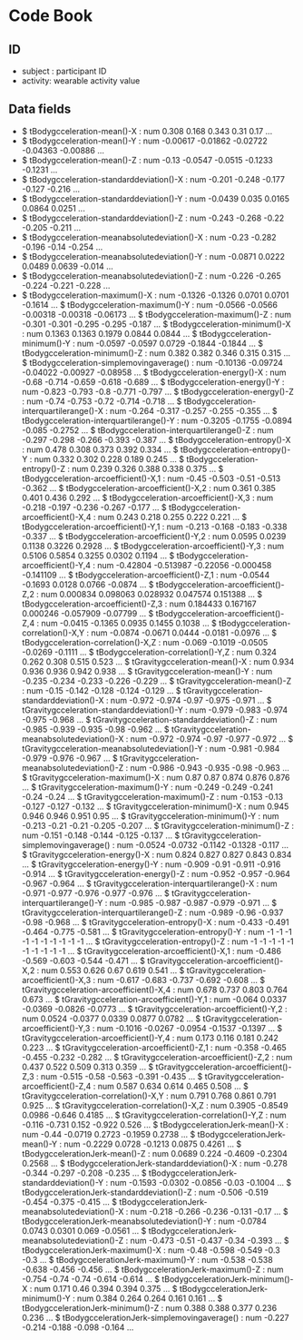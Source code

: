 # Code Book


## ID 

*  subject : participant ID
* activity: wearable activity value 

## Data fields

 *  $ tBodygcceleration-mean()-X                          : num  0.308 0.168 0.343 0.31 0.17 ...
 *  $ tBodygcceleration-mean()-Y                          : num  -0.00617 -0.01862 -0.02722 -0.04363 -0.00886 ...
 *  $ tBodygcceleration-mean()-Z                          : num  -0.13 -0.0547 -0.0515 -0.1233 -0.1231 ...
 *  $ tBodygcceleration-standarddeviation()-X             : num  -0.201 -0.248 -0.177 -0.127 -0.216 ...
 *  $ tBodygcceleration-standarddeviation()-Y             : num  -0.0439 0.035 0.0165 0.0864 0.0251 ...
 *  $ tBodygcceleration-standarddeviation()-Z             : num  -0.243 -0.268 -0.22 -0.205 -0.211 ...
 *  $ tBodygcceleration-meanabsolutedeviation()-X         : num  -0.23 -0.282 -0.196 -0.14 -0.254 ...
 *  $ tBodygcceleration-meanabsolutedeviation()-Y         : num  -0.0871 0.0222 0.0489 0.0639 -0.014 ...
 *  $ tBodygcceleration-meanabsolutedeviation()-Z         : num  -0.226 -0.265 -0.224 -0.221 -0.228 ...
 *  $ tBodygcceleration-maximum()-X                       : num  -0.1326 -0.1326 0.0701 0.0701 -0.1614 ...
 $ tBodygcceleration-maximum()-Y                       : num  -0.0566 -0.0566 -0.00318 -0.00318 -0.06173 ...
 $ tBodygcceleration-maximum()-Z                       : num  -0.301 -0.301 -0.295 -0.295 -0.187 ...
 $ tBodygcceleration-minimum()-X                       : num  0.1363 0.1363 0.1979 0.0844 0.0844 ...
 $ tBodygcceleration-minimum()-Y                       : num  -0.0597 -0.0597 0.0729 -0.1844 -0.1844 ...
 $ tBodygcceleration-minimum()-Z                       : num  0.382 0.382 0.346 0.315 0.315 ...
 $ tBodygcceleration-simplemovingaverage()             : num  -0.10136 -0.09724 -0.04022 -0.00927 -0.08958 ...
 $ tBodygcceleration-energy()-X                        : num  -0.68 -0.714 -0.659 -0.618 -0.689 ...
 $ tBodygcceleration-energy()-Y                        : num  -0.823 -0.793 -0.8 -0.771 -0.797 ...
 $ tBodygcceleration-energy()-Z                        : num  -0.74 -0.753 -0.72 -0.714 -0.718 ...
 $ tBodygcceleration-interquartilerange()-X            : num  -0.264 -0.317 -0.257 -0.255 -0.355 ...
 $ tBodygcceleration-interquartilerange()-Y            : num  -0.3205 -0.1755 -0.0894 -0.085 -0.2752 ...
 $ tBodygcceleration-interquartilerange()-Z            : num  -0.297 -0.298 -0.266 -0.393 -0.387 ...
 $ tBodygcceleration-entropy()-X                       : num  0.478 0.308 0.373 0.392 0.334 ...
 $ tBodygcceleration-entropy()-Y                       : num  0.332 0.302 0.228 0.189 0.245 ...
 $ tBodygcceleration-entropy()-Z                       : num  0.239 0.326 0.388 0.338 0.375 ...
 $ tBodygcceleration-arcoefficient()-X,1               : num  -0.45 -0.503 -0.51 -0.513 -0.362 ...
 $ tBodygcceleration-arcoefficient()-X,2               : num  0.361 0.385 0.401 0.436 0.292 ...
 $ tBodygcceleration-arcoefficient()-X,3               : num  -0.218 -0.197 -0.236 -0.267 -0.177 ...
 $ tBodygcceleration-arcoefficient()-X,4               : num  0.243 0.218 0.255 0.222 0.221 ...
 $ tBodygcceleration-arcoefficient()-Y,1               : num  -0.213 -0.168 -0.183 -0.338 -0.337 ...
 $ tBodygcceleration-arcoefficient()-Y,2               : num  0.0595 0.0239 0.1138 0.3226 0.2928 ...
 $ tBodygcceleration-arcoefficient()-Y,3               : num  0.5106 0.5854 0.3255 0.0302 0.1194 ...
 $ tBodygcceleration-arcoefficient()-Y,4               : num  -0.42804 -0.513987 -0.22056 -0.000458 -0.141109 ...
 $ tBodygcceleration-arcoefficient()-Z,1               : num  -0.0544 -0.1693 0.0128 0.0766 -0.0874 ...
 $ tBodygcceleration-arcoefficient()-Z,2               : num  0.000834 0.098063 0.028932 0.047574 0.151388 ...
 $ tBodygcceleration-arcoefficient()-Z,3               : num  0.184433 0.167167 0.000246 -0.057909 -0.07799 ...
 $ tBodygcceleration-arcoefficient()-Z,4               : num  -0.0415 -0.1365 0.0935 0.1455 0.1038 ...
 $ tBodygcceleration-correlation()-X,Y                 : num  -0.0874 -0.0671 0.0444 -0.0181 -0.0976 ...
 $ tBodygcceleration-correlation()-X,Z                 : num  -0.069 -0.1019 -0.0505 -0.0269 -0.1111 ...
 $ tBodygcceleration-correlation()-Y,Z                 : num  0.324 0.262 0.308 0.515 0.523 ...
 $ tGravitygcceleration-mean()-X                       : num  0.934 0.936 0.936 0.942 0.938 ...
 $ tGravitygcceleration-mean()-Y                       : num  -0.235 -0.234 -0.233 -0.226 -0.229 ...
 $ tGravitygcceleration-mean()-Z                       : num  -0.15 -0.142 -0.128 -0.124 -0.129 ...
 $ tGravitygcceleration-standarddeviation()-X          : num  -0.972 -0.974 -0.97 -0.975 -0.971 ...
 $ tGravitygcceleration-standarddeviation()-Y          : num  -0.979 -0.983 -0.974 -0.975 -0.968 ...
 $ tGravitygcceleration-standarddeviation()-Z          : num  -0.985 -0.939 -0.935 -0.98 -0.962 ...
 $ tGravitygcceleration-meanabsolutedeviation()-X      : num  -0.972 -0.974 -0.97 -0.977 -0.972 ...
 $ tGravitygcceleration-meanabsolutedeviation()-Y      : num  -0.981 -0.984 -0.979 -0.976 -0.967 ...
 $ tGravitygcceleration-meanabsolutedeviation()-Z      : num  -0.986 -0.943 -0.935 -0.98 -0.963 ...
 $ tGravitygcceleration-maximum()-X                    : num  0.87 0.87 0.874 0.876 0.876 ...
 $ tGravitygcceleration-maximum()-Y                    : num  -0.249 -0.249 -0.241 -0.24 -0.24 ...
 $ tGravitygcceleration-maximum()-Z                    : num  -0.153 -0.13 -0.127 -0.127 -0.132 ...
 $ tGravitygcceleration-minimum()-X                    : num  0.945 0.946 0.946 0.951 0.95 ...
 $ tGravitygcceleration-minimum()-Y                    : num  -0.213 -0.21 -0.21 -0.205 -0.207 ...
 $ tGravitygcceleration-minimum()-Z                    : num  -0.151 -0.148 -0.144 -0.125 -0.137 ...
 $ tGravitygcceleration-simplemovingaverage()          : num  -0.0524 -0.0732 -0.1142 -0.1328 -0.117 ...
 $ tGravitygcceleration-energy()-X                     : num  0.824 0.827 0.827 0.843 0.834 ...
 $ tGravitygcceleration-energy()-Y                     : num  -0.909 -0.91 -0.911 -0.916 -0.914 ...
 $ tGravitygcceleration-energy()-Z                     : num  -0.952 -0.957 -0.964 -0.967 -0.964 ...
 $ tGravitygcceleration-interquartilerange()-X         : num  -0.971 -0.977 -0.976 -0.977 -0.976 ...
 $ tGravitygcceleration-interquartilerange()-Y         : num  -0.985 -0.987 -0.987 -0.979 -0.971 ...
 $ tGravitygcceleration-interquartilerange()-Z         : num  -0.989 -0.96 -0.937 -0.98 -0.968 ...
 $ tGravitygcceleration-entropy()-X                    : num  -0.433 -0.491 -0.464 -0.775 -0.581 ...
 $ tGravitygcceleration-entropy()-Y                    : num  -1 -1 -1 -1 -1 -1 -1 -1 -1 -1 ...
 $ tGravitygcceleration-entropy()-Z                    : num  -1 -1 -1 -1 -1 -1 -1 -1 -1 -1 ...
 $ tGravitygcceleration-arcoefficient()-X,1            : num  -0.486 -0.569 -0.603 -0.544 -0.471 ...
 $ tGravitygcceleration-arcoefficient()-X,2            : num  0.553 0.626 0.67 0.619 0.541 ...
 $ tGravitygcceleration-arcoefficient()-X,3            : num  -0.617 -0.683 -0.737 -0.692 -0.608 ...
 $ tGravitygcceleration-arcoefficient()-X,4            : num  0.678 0.737 0.803 0.764 0.673 ...
 $ tGravitygcceleration-arcoefficient()-Y,1            : num  -0.064 0.0337 -0.0369 -0.0826 -0.0773 ...
 $ tGravitygcceleration-arcoefficient()-Y,2            : num  0.0524 -0.0377 0.0339 0.0877 0.0782 ...
 $ tGravitygcceleration-arcoefficient()-Y,3            : num  -0.1016 -0.0267 -0.0954 -0.1537 -0.1397 ...
 $ tGravitygcceleration-arcoefficient()-Y,4            : num  0.173 0.116 0.181 0.242 0.223 ...
 $ tGravitygcceleration-arcoefficient()-Z,1            : num  -0.358 -0.465 -0.455 -0.232 -0.282 ...
 $ tGravitygcceleration-arcoefficient()-Z,2            : num  0.437 0.522 0.509 0.313 0.359 ...
 $ tGravitygcceleration-arcoefficient()-Z,3            : num  -0.515 -0.58 -0.563 -0.391 -0.435 ...
 $ tGravitygcceleration-arcoefficient()-Z,4            : num  0.587 0.634 0.614 0.465 0.508 ...
 $ tGravitygcceleration-correlation()-X,Y              : num  0.791 0.768 0.861 0.791 0.925 ...
 $ tGravitygcceleration-correlation()-X,Z              : num  0.3905 -0.8549 0.0986 -0.646 0.4185 ...
 $ tGravitygcceleration-correlation()-Y,Z              : num  -0.116 -0.731 0.152 -0.922 0.526 ...
 $ tBodygccelerationJerk-mean()-X                      : num  -0.44 -0.0719 0.2723 -0.1959 0.2738 ...
 $ tBodygccelerationJerk-mean()-Y                      : num  -0.2229 0.0728 -0.1213 0.0875 0.4261 ...
 $ tBodygccelerationJerk-mean()-Z                      : num  0.0689 0.224 -0.4609 -0.2304 0.2568 ...
 $ tBodygccelerationJerk-standarddeviation()-X         : num  -0.278 -0.344 -0.297 -0.208 -0.235 ...
 $ tBodygccelerationJerk-standarddeviation()-Y         : num  -0.1593 -0.0302 -0.0856 -0.03 -0.1004 ...
 $ tBodygccelerationJerk-standarddeviation()-Z         : num  -0.506 -0.519 -0.454 -0.375 -0.415 ...
 $ tBodygccelerationJerk-meanabsolutedeviation()-X     : num  -0.218 -0.266 -0.236 -0.131 -0.17 ...
 $ tBodygccelerationJerk-meanabsolutedeviation()-Y     : num  -0.0784 0.0743 0.0301 0.069 -0.0561 ...
 $ tBodygccelerationJerk-meanabsolutedeviation()-Z     : num  -0.473 -0.51 -0.437 -0.34 -0.393 ...
 $ tBodygccelerationJerk-maximum()-X                   : num  -0.48 -0.598 -0.549 -0.3 -0.3 ...
 $ tBodygccelerationJerk-maximum()-Y                   : num  -0.538 -0.538 -0.638 -0.456 -0.456 ...
 $ tBodygccelerationJerk-maximum()-Z                   : num  -0.754 -0.74 -0.74 -0.614 -0.614 ...
 $ tBodygccelerationJerk-minimum()-X                   : num  0.171 0.46 0.394 0.394 0.375 ...
 $ tBodygccelerationJerk-minimum()-Y                   : num  0.384 0.264 0.264 0.161 0.161 ...
 $ tBodygccelerationJerk-minimum()-Z                   : num  0.388 0.388 0.377 0.236 0.236 ...
 $ tBodygccelerationJerk-simplemovingaverage()         : num  -0.227 -0.214 -0.188 -0.098 -0.164 ...
